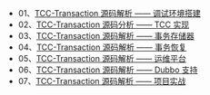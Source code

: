   * 01、[TCC-Transaction 源码解析 —— 调试环境搭建](http://cmsblogs.com/?p=3239)
  * 02、[TCC-Transaction 源码分析 —— TCC 实现](http://cmsblogs.com/?p=3241)
  * 03、[TCC-Transaction 源码解析 —— 事务存储器](http://cmsblogs.com/?p=3243)
  * 04、[TCC-Transaction 源码解析 —— 事务恢复](http://cmsblogs.com/?p=3245)
  * 05、[TCC-Transaction 源码解析 —— 运维平台](http://cmsblogs.com/?p=3247)
  * 06、[TCC-Transaction 源码解析 —— Dubbo 支持](http://cmsblogs.com/?p=3249)
  * 07、[TCC-Transaction 源码解析 —— 项目实战](http://cmsblogs.com/?p=3251)

